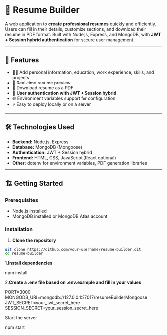 # 📝 Resume Builder

A web application to **create professional resumes** quickly and efficiently. Users can fill in their details, customize sections, and download their resume in PDF format. Built with Node.js, Express, and MongoDB, with **JWT + Session hybrid authentication** for secure user management.

---

## 🚀 Features

- 🧑‍💼 Add personal information, education, work experience, skills, and projects  
- 👀 Real-time resume preview  
- 📄 Download resume as a PDF  
- 🔐 **User authentication with JWT + Session hybrid**  
- 🌐 Environment variables support for configuration  
- ⚡ Easy to deploy locally or on a server  

---

## 🛠 Technologies Used

- **Backend:** Node.js, Express  
- **Database:** MongoDB (Mongoose)  
- **Authentication:** JWT + Session hybrid  
- **Frontend:** HTML, CSS, JavaScript (React optional)  
- **Other:** dotenv for environment variables, PDF generation libraries  

---

## 🏗 Getting Started

### Prerequisites
- Node.js installed  
- MongoDB installed or MongoDB Atlas account  

### Installation

1. **Clone the repository**

```bash
git clone https://github.com/your-username/resume-builder.git
cd resume-builder

```

1.**Install dependencies**

npm install


2.**Create a .env file based on .env.example and fill in your values**

PORT=3000
MONGODB_URI=mongodb://127.0.0.1:27017/resumeBuilderMongoose
JWT_SECRET=your_jwt_secret_here
SESSION_SECRET=your_session_secret_here


Start the server

npm start
